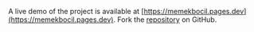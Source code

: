 A live demo of the project is available at [https://memekbocil.pages.dev](https://memekbocil.pages.dev).
Fork the [repository](https://github.com/cakwagemre/bokepbocilsd) on GitHub.